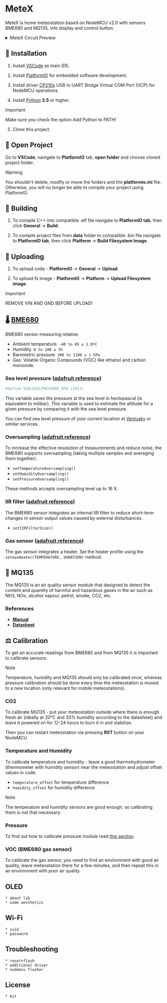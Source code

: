 
# MeteX

MeteX is home meteostation based on NodeMCU v2.0 with sensors BME680 and MQ135, info display and control button.
<details><summary>MeteX Circuit Preview</summary>
<p>

![Metex Preview](https://github.com/falkura/ESP8266-Meteo/assets/52701619/457310f8-2d26-41ab-b816-22f6bd7d36a4)
</p>
</details>


## 🔨 Installation

1. Install [VSCode](https://code.visualstudio.com/) as main IDE.

2. Install [PlatformIO](https://marketplace.visualstudio.com/items?itemName=platformio.platformio-ide/) for embedded software development.

3. Install driver [CP210x](https://www.silabs.com/developers/usb-to-uart-bridge-vcp-drivers?tab=downloads) USB to UART Bridge Virtual COM Port (VCP) for NodeMCU operations.

4. Install [Python](https://www.python.org/) **3.5** or higher.

> [!IMPORTANT]
> Make sure you check the option Add Python to PATH!

5. Clone this project.



## 🚪 Open Project

Go to **VSCode**, navigate to **PlatformIO** tab, **open folder** and choose cloned project folder.

> [!WARNING]
> You shouldn’t delete, modify or move the folders and the **platformio.ini** file. Otherwise, you will no longer be able to compile your project using PlatformIO.



## 🧱 Building

1. To compile C++ into compatible .elf file navigate to **PlatformIO tab**, then click **General** -> **Build**.

2. To compile project files from **data** folder to compatible .bin file navigate to **PlatformIO tab**, then click **Platform** -> **Build Filesystem Image**.



## 🚀 Uploading

1. To upload code - **PlatformIO** -> **General** -> **Upload**.

2. To upload fs image - **PlatformIO** -> **Platform** -> **Upload Filesystem image**.

> [!IMPORTANT]
> REMOVE VIN AND GND BEFORE UPLOAD!



## 🌡️ [BME680](https://www.bosch-sensortec.com/products/environmental-sensors/gas-sensors/bme680/)

BME680 sensor measuring relative:

* Ambient temperature. `-40 to 85 ± 1.0ºC`
* Humidity. `0 to 100 ± 3%`
* Barometric pressure. `300 to 1100 ± 1 hPa`
* Gas: Volatile Organic Compounds (VOC) like ethanol and carbon monoxide.


### Sea level pressure ([adafruit reference](https://adafruit.github.io/Adafruit_BME680/html/class_adafruit___b_m_e680.html#a3caae92aa981508f0084b11b1fed4883))

```bash
#define SEALEVELPRESSURE_HPA (1013)
```

This variable saves the pressure at the sea level in hectopascal (is equivalent to milibar). This variable is used to estimate the altitude for a given pressure by comparing it with the sea level pressure.

You can find sea level pressure of your current location at [Ventusky](https://www.ventusky.com/) or similar services.


### Oversampling ([adafruit reference](https://adafruit.github.io/Adafruit_BME680/html/class_adafruit___b_m_e680.html#a640ee0a0cb7ca57af30e8408260cc6e6))

To increase the effective resolution of measurements and reduce noise, the BME680 supports oversampling (taking multiple samples and averaging them together).

* `setTemperatureOversampling()`
* `setHumidityOversampling()`
* `setPressureOversampling()`

These methods accepts oversampling level up to 16 X.


### IIR filter ([adafruit reference](https://adafruit.github.io/Adafruit_BME680/html/class_adafruit___b_m_e680.html#a42f25a4f258aad9abad4abb6bd95ec77))

The BME680 sensor integrates an internal IIR filter to reduce short-term changes in sensor output values caused by external disturbances.

* `setIIRFilterSize()`


### Gas sensor ([adafruit reference](https://adafruit.github.io/Adafruit_BME680/html/class_adafruit___b_m_e680.html#a2e6a61b5441c51bf5e44c3af3ee3fec8))

The gas sensor integrates a heater. Set the heater profile using the `setGasHeater(TEMPERATURE, DURATION)` method. 



## 💨 MQ135

The MQ135 is an air quality sensor module that designed to detect the content and quantity of harmful and hazardous gases in the air such as NH3, NOx, alcohol vapour, petrol, smoke, CO2, etc.


### References

- [**Manual**](https://www.winsen-sensor.com/d/files/PDF/Semiconductor%20Gas%20Sensor/MQ135%20(Ver1.4)%20-%20Manual.pdf)
- [**Datasheet**](https://www.olimex.com/Products/Components/Sensors/Gas/SNS-MQ135/resources/SNS-MQ135.pdf)



## ⚖️ Calibration

To get an accurate readings from BME680 and from MQ135 it is important to calibrate sensors. 

> [!NOTE]
> Temperature, humidity and MQ135 should only be calibrated once, whereas pressure calibration should be done every time the meteostation is moved to a new location (only relevant for mobile meteostations).


### CO2

To calibrate MQ135 - put your meteostation outside where there is enough fresh air (ideally at 20°C and 33% humidity according to the datasheet) and leave it powered on for 12-24 hours to burn it in and stabilize.

Then you can restart meteostation via pressing **RST** button on your NodeMCU.


### Temperature and Humidity

To calibrate temperature and humidity - leave a good thermohydrometer (thermometer with humidity sensor) near the meteostation and adjust offset values in code:

- `temperature_offset` for temperature difference
- `humidity_offset` for humidity difference

> [!NOTE]
> The temperature and humidity sensors are good enough, so calibrating them is not that necessary.

### Pressure

To find out how to calibrate pressure module read [this section](https://github.com/falkura/ESP8266-Meteo/tree/master?tab=readme-ov-file#sea-level-pressure-adafruit-reference).


### VOC (BME680 gas sensor)

To calibrate the gas sensor, you need to find an environment with good air quality, leave meteostation there for a few minutes, and then repeat this in an environment with poor air quality.

## OLED
    * about lib
    * some aesthetics

## Wi-Fi
    * ssid
    * password

## Troubleshooting
    * reset+flash
    * additional driver
    * nodemcu flasher

## License
    * mit